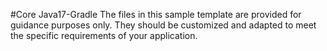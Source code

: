 #Core Java17-Gradle
The files in this sample template are provided for guidance purposes only. They should be customized and adapted to meet the specific requirements of your application.
